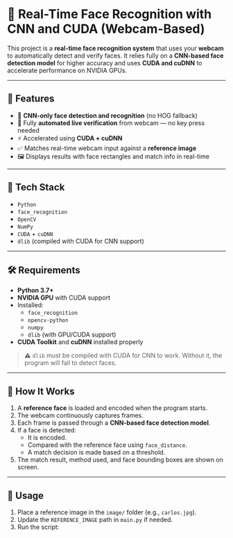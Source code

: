 # 🎯 Real-Time Face Recognition with CNN and CUDA (Webcam-Based)

This project is a **real-time face recognition system** that uses your **webcam** to automatically detect and verify faces. It relies fully on a **CNN-based face detection model** for higher accuracy and uses **CUDA and cuDNN** to accelerate performance on NVIDIA GPUs.

---

## 🚀 Features

- 🧠 **CNN-only face detection and recognition** (no HOG fallback)
- 🎥 Fully **automated live verification** from webcam — no key press needed
- ⚡ Accelerated using **CUDA + cuDNN**
- ✅ Matches real-time webcam input against a **reference image**
- 🖼️ Displays results with face rectangles and match info in real-time

---

## 🧠 Tech Stack

- `Python`
- `face_recognition`
- `OpenCV`
- `NumPy`
- `CUDA` + `cuDNN`
- `dlib` (compiled with CUDA for CNN support)

---

## 🛠️ Requirements

- **Python 3.7+**
- **NVIDIA GPU** with CUDA support
- Installed:
  - `face_recognition`
  - `opencv-python`
  - `numpy`
  - `dlib` (with GPU/CUDA support)
- **CUDA Toolkit** and **cuDNN** installed properly

> ⚠️ `dlib` must be compiled with CUDA for CNN to work. Without it, the program will fail to detect faces.

---

## 📸 How It Works

1. A **reference face** is loaded and encoded when the program starts.
2. The webcam continuously captures frames.
3. Each frame is passed through a **CNN-based face detection model**.
4. If a face is detected:
   - It is encoded.
   - Compared with the reference face using `face_distance`.
   - A match decision is made based on a threshold.
5. The match result, method used, and face bounding boxes are shown on screen.

---

## 🧪 Usage

1. Place a reference image in the `image/` folder (e.g., `carlos.jpg`).
2. Update the `REFERENCE_IMAGE` path in `main.py` if needed.
3. Run the script:

